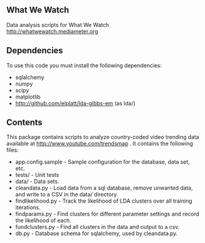 ## What We Watch
Data analysis scripts for What We Watch
http://whatwewatch.mediameter.org

## Dependencies
To use this code you must install the following dependencies:
* sqlalchemy
* numpy
* scipy
* matplotlib
* http://github.com/elplatt/lda-gibbs-em (as lda/)

## Contents

This package contains scripts to analyze country-coded video trending data
available at http://www.youtube.com/trendsmap .  It contains the following
files:

* app.config.sample - Sample configuration for the database, data set, etc.
* tests/ - Unit tests
* data/ - Data sets.
* cleandata.py - Load data from a sql database, remove unwanted data, and write to a CSV in the
data/ directory.
* findlikelihood.py - Track the likelihood of LDA clusters over all training iterations.
* findparams.py - Find clusters for different parameter settings and record the likelihood of each.
* fundclusters.py - Find all clusters in the data and output to a csv.
* db.py - Database schema for sqlalchemy, used by cleandata.py.
